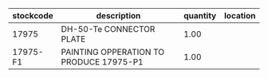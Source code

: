 |stockcode|description|quantity|location|
|---------|-----------|--------|--------|
|17975|DH-50-Te CONNECTOR PLATE|1.00||
|17975-F1|PAINTING OPPERATION TO PRODUCE 17975-P1|1.00||
